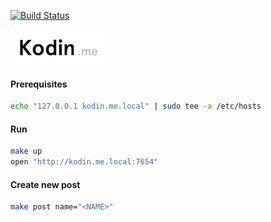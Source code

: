 [![Build Status](https://travis-ci.org/osrecki/osrecki.github.io.svg?branch=source)](https://travis-ci.org/osrecki/osrecki.github.io)

[![Kodin.me](logo.png)](https://kodin.me)

#### Prerequisites
```sh
echo "127.0.0.1 kodin.me.local" | sudo tee -a /etc/hosts
```

#### Run
```sh
make up
open "http://kodin.me.local:7654"
```

#### Create new post
```sh
make post name="<NAME>"
```
